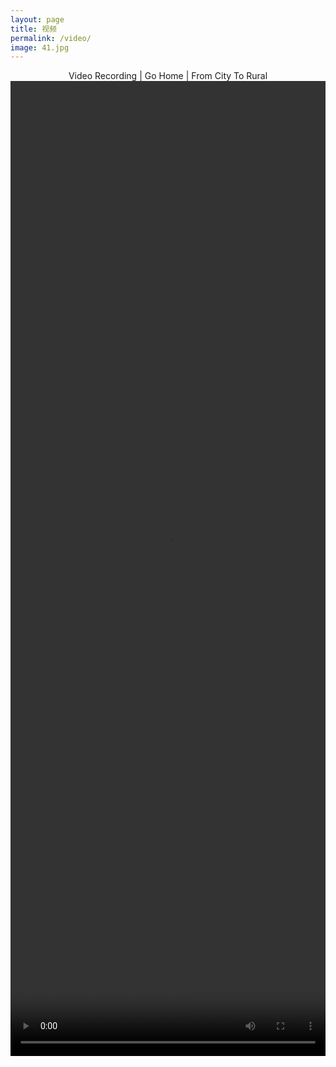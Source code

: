 ```yaml
---
layout: page
title: 视频
permalink: /video/
image: 41.jpg
---
```

<center>Video Recording | Go Home | From City To Rural

<video width="100%" height="40%" style="display:block; margin: 0 auto;" controls>
  <source src="/vedio/train.mp4" type="video/mp4">
  <object data="/vedio/train.mp4" width="400" height="275">
  </object> 
</video>


<!--
<center>Video Recording | 挪威の城市森林 | Norwegian City Wood

<video width="100%" style="display:block; margin: 0 auto;" controls>
  <source src="/vedio/NorwegianWood.mp4" type="video/mp4">
  <object data="/vedio/NorwegianWood.mp4" width="400" height="275">
  </object> 
</video>
-->
